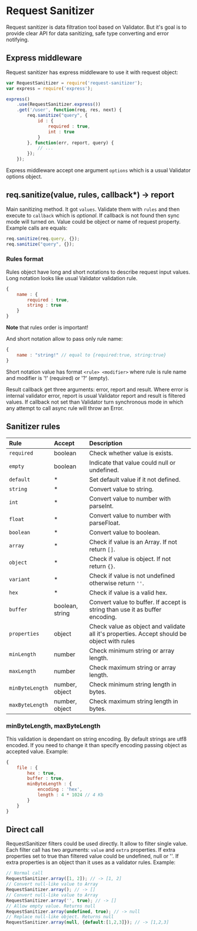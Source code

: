 # Request Sanitizer

Request sanitizer is data filtration tool based on Validator. But it's goal is to provide clear API for data sanitizing,
safe type converting and error notifying.

## Express middleware

Request sanitizer has express middleware to use it with request object:

```javascript
var RequestSanitizer = require('request-sanitizer');
var express = require('express');

express()
    .use(RequestSanitizer.express())
    .get('/user', function(req, res, next) {
        req.sanitize("query", {
            id : {
                required : true,
                int : true
            }
        }, function(err, report, query) {
            // ...
        });
    });
```

Express middleware accept one argument `options` which is a usual Validator options object.

## req.sanitize(value, rules, callback*) -> report

Main sanitizing method. It got `values`. Validate them with `rules` and then execute to `callback` which is _optional_. If
callback is not found then sync mode will turned on. Value could be object or name of request property. Example calls are
equals:

```javascript
req.sanitize(req.query, {});
req.sanitize("query", {});
```

### Rules format
Rules object have long and short notations to describe request input values. Long notation looks like usual Validator
validation rule.

```javascript
{
    name : {
        required : true,
        string : true
    }
}
```

__Note__ that rules order is important!

And short notation allow to pass only rule name:
```javascript
{
    name : "string!" // equal to {required:true, string:true}
}
```

Short notation value has format `<rule> <modifier>` where rule is rule name and modifier is '!' (required) or '?' (empty).

Result callback get three arguments: error, report and result. Where error is internal validator error, report is usual
Validator report and result is filtered values. If callback not set than Validator turn synchronous mode in which any
attempt to call async rule will throw an Error. 

## Sanitizer rules

| Rule         | Accept  | Description |
|:-------------|:--------|:------------------------|
| `required`   | boolean | Check whether value is exists.   |
| `empty`      | boolean | Indicate that value could null or undefined.    |
| `default`    | *       | Set default value if it not defined.    |
| `string`     | *       | Convert value to string. |
| `int`        | *       | Convert value to number with parseInt.    |
| `float`      | *       | Convert value to number with parseFloat.    |
| `boolean`    | *       | Convert value to boolean. |
| `array`      | *       | Check if value is an Array. If not return `[]`.   |
| `object`     | *       | Check if value is object. If not return `{}`. |
| `variant`    | *       | Check if value is not undefined otherwise return `''`.    |
| `hex`        | *       | Check if value is a valid hex.    |
| `buffer`     | boolean, string | Convert value to buffer. If accept is string than use it as buffer encoding.     |
| `properties` | object | Check value as object and validate all it's properties. Accept should be object with rules   |
| `minLength`  | number | Check minimum string or array length.   |
| `maxLength`  | number | Check maximum string or array length.   |
| `minByteLength` | number, object | Check minimum string length in bytes.   |
| `maxByteLength` | number, object | Check maximum string length in bytes.   |

### minByteLength, maxByteLength

This validation is dependant on string encoding. By default strings are utf8 encoded. If you need to change it than
specify encoding passing object as accepted value. Example:
```javascript
{
    file : {
        hex : true,
        buffer : true,
        minByteLength : {
            encoding : 'hex',
            length : 4 * 1024 // 4 Kb
        }
    }
}
```

## Direct call

RequestSanitizer filters could be used directly. It allow to filter single value. Each filter call has two arguments:
`value` and `extra` properties. If extra properties set to true than filtered value could be undefined, null or ''. If
 extra properties is an object than it uses as a validator rules. Example:

```javascript
// Normal call
RequestSanitizer.array([1, 2]); // -> [1, 2]
// Convert null-like value to Array
RequestSanitizer.array(); // -> []
// Convert null-like value to Array
RequestSanitizer.array('', true); // -> []
// Allow empty value. Returns null
RequestSanitizer.array(undefined, true); // -> null
// Replace null-like object. Returns null
RequestSanitizer.array(null, {default:[1,2,3]}); // -> [1,2,3]
```


